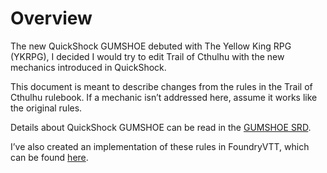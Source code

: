 # Overview
The new QuickShock GUMSHOE debuted with The Yellow King RPG (YKRPG), I decided I would try to edit Trail of Cthulhu with the new mechanics introduced in QuickShock.

This document is meant to describe changes from the rules in the Trail of Cthulhu rulebook. If a mechanic isn’t addressed here, assume it works like the original rules.

Details about QuickShock GUMSHOE can be read in the [GUMSHOE SRD](https://site.pelgranepress.com/gumshoe/files/GUMSHOE_SRD_CC_3.pdf).

I’ve also created an implementation of these rules in FoundryVTT, which can be found [here](https://github.com/AmmarNanjiani/QuickShock-GUMSHOE-FoundryVTT).
